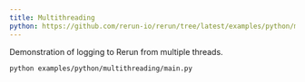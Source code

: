 ```yaml
---
title: Multithreading
python: https://github.com/rerun-io/rerun/tree/latest/examples/python/multithreading/main.py
---
```


Demonstration of logging to Rerun from multiple threads.

```bash
python examples/python/multithreading/main.py
```
